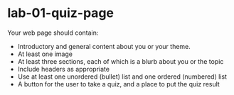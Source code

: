 # lab-01-quiz-page

Your web page should contain:
- Introductory and general content about you or your theme.
- At least one image
- At least three sections, each of which is a blurb about you or the topic
- Include headers as appropriate
- Use at least one unordered (bullet) list and one ordered (numbered) list
- A button for the user to take a quiz, and a place to put the quiz result